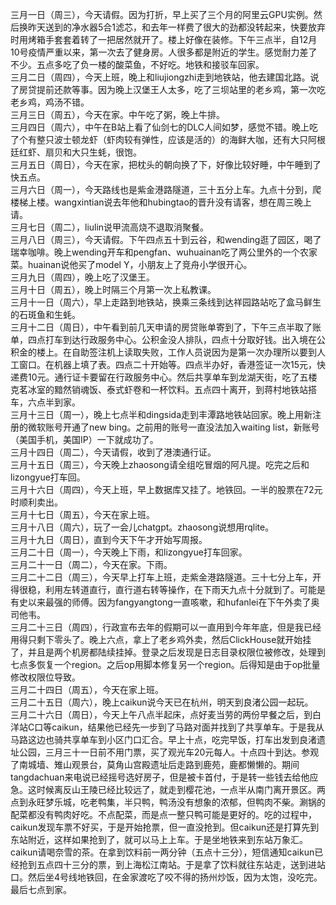 三月一日（周三），今天请假。因为打折，早上买了三个月的阿里云GPU实例。然后换昨天送到的净水器5合1滤芯，和去年一样费了很大的劲都没转起来，快要放弃时用烤箱手套套着转了一把居然就开了。楼上好像在装修。下午三点半，自12月10号疫情严重以来，第一次去了健身房。人很多都是附近的学生。感觉耐力差了不少。五点多吃了负一楼的酸菜鱼，不好吃。地铁和接驳车回家。</br>
三月二日（周四），今天上班，晚上和liujiongzhi走到地铁站，他去建国北路。说了房贷提前还款等事。因为晚上汉堡王人太多，吃了三坝站里的老乡鸡，第一次吃老乡鸡，鸡汤不错。</br>
三月三日（周五），今天在家。中午吃了粥，晚上牛排。</br>
三月四日（周六），中午在B站上看了仙剑七的DLC人间如梦，感觉不错。晚上吃了个有整只波士顿龙虾（虾肉较有弹性，应该是活的）的海鲜大咖，还有大只阿根廷红虾、扇贝和大只生蚝，很饱。</br>
三月五日（周日），今天在家，把枕头的朝向换了下，好像比较好睡，中午睡到了快五点。</br>
三月六日（周一），今天路线也是紫金港路隧道，三十五分上车。九点十分到，爬楼梯上楼。wangxintian说去年他和hubingtao的晋升没有请客，想在周三晚上请。</br>
三月七日（周二），liulin说甲流高烧不退取消聚餐。</br>
三月八日（周三），今天请假。下午四点五十到云谷，和wending逛了园区，喝了瑞幸咖啡。晚上wending开车和pengfan、wuhuainan吃了两公里外的一个农家菜。huainan说他买了model Y，小朋友上了竞舟小学很开心。</br>
三月九日（周四），晚上吃了汉堡王。</br>
三月十日（周五），晚上时隔三个月第一次上私教课。</br>
三月十一日（周六），早上走路到地铁站，换乘三条线到达祥园路站吃了盒马鲜生的石斑鱼和生蚝。</br>
三月十二日（周日），中午看到前几天申请的房贷账单寄到了，下午三点半取了账单，四点打车到达行政服务中心。公积金没人排队，四点十分取好钱。出入境在公积金的楼上。在自助签注机上读取失败，工作人员说因为是第一次办理所以要到人工窗口。在机器上填了表。四点二十开始等。四点半办好，香港签证一次15元，快递费10元。通行证卡要留在行政服务中心。然后共享单车到龙湖天街，吃了五楼克茗冰室的黯然销魂饭、泰式虾卷和一杯饮料。五点四十离开，到蒋村地铁站搭车，六点半到家。</br>
三月十三日（周一），晚上七点半和dingsida走到丰潭路地铁站回家。晚上用新注册的微软账号开通了new bing。之前用的账号一直没法加入waiting list，新账号（美国手机，美国IP）一下就成功了。</br>
三月十四日（周二），今天请假，收到了港澳通行证。</br>
三月十五日（周三），今天晚上zhaosong请全组吃冒烟的阿凡提。吃完之后和lizongyue打车回。</br>
三月十六日（周四），今天上班，早上数据库又挂了。地铁回。一半的股票在72元时顺利卖出。</br>
三月十七日（周五），今天在家上班。</br>
三月十八日（周六），玩了一会儿chatgpt。zhaosong说想用rqlite。</br>
三月十九日（周日），直到今天下午才开始写周报。</br>
三月二十日（周一），今天晚上下雨，和lizongyue打车回家。</br>
三月二十一日（周二），今天在家。下雨。</br>
三月二十二日（周三），今天早上打车上班，走紫金港路隧道。三十七分上车，开得很稳，利用左转道直行，直行道右转等操作，在下雨天九点十分就到了。可能是有史以来最强的师傅。因为fangyangtong一直咳嗽，和hufanlei在下午外卖了奥司他韦。</br>
三月二十三日（周四），行政宣布去年的假期可以一直用到今年年底，但是我已经用得只剩下零头了。晚上六点，拿上了老乡鸡外卖，然后ClickHouse就开始挂了，并且是两个机房都陆续挂掉。登录之后发现是日志目录权限位被修改，处理到七点多恢复一个region。之后op用脚本修复另一个region。后得知是由于op批量修改权限位导致。</br>
三月二十四日（周五），今天在家上班。</br>
三月二十五日（周六），晚上caikun说今天已在杭州，明天到良渚公园一起玩。</br>
三月二十六日（周日），今天上午八点半起床，点好麦当劳的两份早餐之后，到白洋站C口等caikun，结果他已经先一步到了马路对面并找到了共享单车。于是我从马路这边也骑共享单车到小区门口汇合。早上十点，吃完早饭，打车出发到良渚遗址公园，三月三十一日前不用门票，买了观光车20元每人。十点四十到达。参观了南城墙、雉山观景台，莫角山宫殿遗址后走路到鹿苑，鹿都懒懒的。期间tangdachuan来电说已经摇号选好房子，但是被卡首付，于是转一些钱去给他应急。这时候离反山王陵已经比较远了，就走到樱花池，一点半从南门离开景区。两点到永旺梦乐城，吃老鸭集，半只鸭，鸭汤没有想象的浓郁，但鸭肉不柴。涮锅的配菜都没有鸭肉好吃。不点配菜，而是点一整只鸭可能是更好的。吃的过程中，caikun发现车票不好买，于是开始抢票，但一直没抢到。但caikun还是打算先到东站附近，这样如果抢到了，就可以马上上车。于是坐地铁来到东站万象汇。caikun请喝奈雪的茶。在拿到饮料前一两分钟（五点十三分），短信通知caikun已经抢到五点四十三分的票，到上海松江南站。于是拿了饮料就往东站走，送到进站口。然后坐4号线地铁回，在金家渡吃了咬不得的扬州炒饭，因为太饱，没吃完。最后七点到家。
